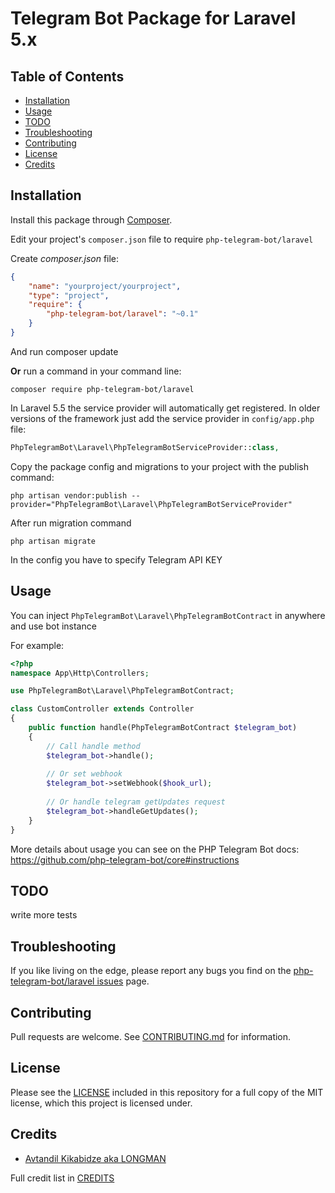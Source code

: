 # Telegram Bot Package for Laravel 5.x

## Table of Contents
- [Installation](#installation)
- [Usage](#usage)
- [TODO](#todo)
- [Troubleshooting](#troubleshooting)
- [Contributing](#contributing)
- [License](#license)
- [Credits](#credits)

## Installation

Install this package through [Composer](https://getcomposer.org/).

Edit your project's `composer.json` file to require `php-telegram-bot/laravel`

Create *composer.json* file:
```json
{
    "name": "yourproject/yourproject",
    "type": "project",
    "require": {
        "php-telegram-bot/laravel": "~0.1"
    }
}
```
And run composer update

**Or** run a command in your command line:

    composer require php-telegram-bot/laravel

In Laravel 5.5 the service provider will automatically get registered. 
In older versions of the framework just add the service provider in `config/app.php` file:

```php
PhpTelegramBot\Laravel\PhpTelegramBotServiceProvider::class,
```

Copy the package config and migrations to your project with the publish command:

    php artisan vendor:publish --provider="PhpTelegramBot\Laravel\PhpTelegramBotServiceProvider"


After run migration command

    php artisan migrate

In the config you have to specify Telegram API KEY

## Usage

You can inject `PhpTelegramBot\Laravel\PhpTelegramBotContract` in anywhere and use bot instance

For example:

```php
<?php
namespace App\Http\Controllers;

use PhpTelegramBot\Laravel\PhpTelegramBotContract;

class CustomController extends Controller
{
    public function handle(PhpTelegramBotContract $telegram_bot)
    {
        // Call handle method
        $telegram_bot->handle();
        
        // Or set webhook 
        $telegram_bot->setWebhook($hook_url);
        
        // Or handle telegram getUpdates request
        $telegram_bot->handleGetUpdates();
    }
}

```

More details about usage you can see on the PHP Telegram Bot docs: https://github.com/php-telegram-bot/core#instructions

## TODO

write more tests

## Troubleshooting

If you like living on the edge, please report any bugs you find on the
[php-telegram-bot/laravel issues](https://github.com/php-telegram-bot/laravel/issues) page.

## Contributing

Pull requests are welcome.
See [CONTRIBUTING.md](CONTRIBUTING.md) for information.

## License

Please see the [LICENSE](LICENSE.md) included in this repository for a full copy of the MIT license,
which this project is licensed under.

## Credits

- [Avtandil Kikabidze aka LONGMAN](https://github.com/akalongman)

Full credit list in [CREDITS](CREDITS)
